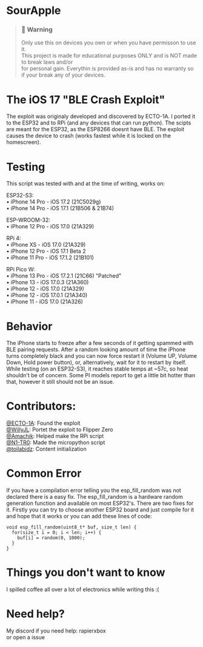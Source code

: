 # SourApple


> ### 🚫 Warning
> Only use this on devices you own or when you have permisson to use it.\
> This project is made for educational purposes ONLY and is NOT made to break laws and/or\
> for personal gain. Everythin is provided as-is and has no warranty so if your break any of your devices.

# The iOS 17 "BLE Crash Exploit"
The exploit was originaly developed and discovered by ECTO-1A. I ported it to the ESP32 and to RPi (and any devices that can run python). The scipts are meant for the ESP32, as the ESP8266 doesnt have BLE. The exploit causes the device to crash (works fastest while it is locked on the homescreen).

# Testing
This script was tested with and at the time of writing, works on:

ESP32-S3: <br>
• iPhone 14 Pro - iOS 17.2 (21C5029g)<br>
• iPhone 14 Pro - iOS 17.1 (21B506 & 21B74)<br>

ESP-WROOM-32: <br>
• iPhone 12 Pro - iOS 17.0 (21A329)<br>

RPi 4: <br>
• iPhone XS - iOS 17.0 (21A329)<br>
• iPhone 12 Pro - iOS 17.1 Beta 2<br>
• iPhone 11 Pro - iOS 17.1.2 (21B101)<br>

RPi Pico W: <br>
• iPhone 13 Pro - iOS 17.2.1 (21C66) "Patched"<br>
• iPhone 13 - iOS 17.0.3 (21A360)<br>
• iPhone 12 - iOS 17.0 (21A329)<br>
• iPhone 12 - iOS 17.0.1 (21A340)<br>
• iPhone 11 - iOS 17.0 (21A326)<br>

# Behavior
The iPhone starts to freeze after a few seconds of it getting spammed with BLE pairing requests. After a random looking amount of time the iPhone turns completely black and you can now force restart it (Volume UP, Volume Down, Hold power button), or, alternatively, wait for it to restart by itself. While testing (on an ESP32-S3), it reaches stable temps at ~57c, so heat shouldn't be of concern. Some PI models report to get a little bit hotter than that, however it still should not be an issue.

# Contributors:
<a href="https://github.com/ECTO-1A">­@ECTO-1A</a>: Found the exploit<br>
<a href="https://github.com/Willy-JL">­@WillyJL</a>: Portet the exploit to Flipper Zero<br>
<a href="https://github.com/Amachik">­@Amachik</a>: Helped make the RPi script<br>
<a href="https://github.com/N1-TR0">@N1-TR0</a>: Made the micropython script<br>
<a href="https://github.com/toilabidz">@toilabidz</a>: Content initialization<br>


# Common Error
If you have a compilation error telling you the esp_fill_random was not declared there is a easy fix. The esp_fill_random is a hardware random generation function and available on most ESP32's. There are two fixes for it. Firstly you can try to choose another ESP32 board and just compile for it and hope that it works or you can add these lines of code:
```
void esp_fill_random(uint8_t* buf, size_t len) {
  for(size_t i = 0; i < len; i++) {
    buf[i] = random(0, 1000);
  }
}
```

# Things you don't want to know
I spilled coffee all over a lot of electronics while writing this :(

# Need help?
My discord if you need help: rapierxbox<br>
or open a issue
